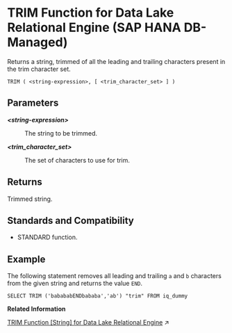 <!-- loiod07890fd143c474c99313bda01aae897 -->

# TRIM Function for Data Lake Relational Engine \(SAP HANA DB-Managed\)

Returns a string, trimmed of all the leading and trailing characters present in the trim character set.



```
TRIM ( <string-expression>, [ <trim_character_set> ] )
```



<a name="loiod07890fd143c474c99313bda01aae897__section_ihc_v3v_vrb"/>

## Parameters


<dl>
<dt><b>

*<string-expression\>*

</b></dt>
<dd>

The string to be trimmed.



</dd><dt><b>

*<trim\_character\_set\>*

</b></dt>
<dd>

The set of characters to use for trim.



</dd>
</dl>



<a name="loiod07890fd143c474c99313bda01aae897__section_t4q_v3v_vrb"/>

## Returns

Trimmed string.



<a name="loiod07890fd143c474c99313bda01aae897__section_wnc_w3v_vrb"/>

## Standards and Compatibility

-   STANDARD function.



<a name="loiod07890fd143c474c99313bda01aae897__section_ehm_w3v_vrb"/>

## Example

The following statement removes all leading and trailing `a` and `b` characters from the given string and returns the value `END`.

```
SELECT TRIM ('babababENDbababa','ab') "trim" FROM iq_dummy
```

**Related Information**  


[TRIM Function [String] for Data Lake Relational Engine](https://help.sap.com/viewer/19b3964099384f178ad08f2d348232a9/2023_1_QRC/en-US/a58b326684f210158b01c6a84254a2f2.html "Returns a string, trimmed of all the leading and trailing characters present in the trim character set.") :arrow_upper_right:

